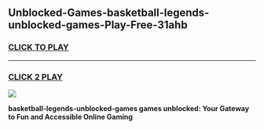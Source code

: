 
## Unblocked-Games-basketball-legends-unblocked-games-Play-Free-31ahb
<h3>
<a href="https://premium76.site?title=basketball-legends-unblocked-games&ref=09A">CLICK TO PLAY</a></h3>
<hr>

<h3>
<a href="https://premium76.site?title=basketball-legends-unblocked-games&ref=09A">CLICK 2 PLAY</a>
  
</h3>

<a href="https://premium76.site?title=basketball-legends-unblocked-games&ref=09A"><img src="https://clearcache.store/games.png"></a>


**basketball-legends-unblocked-games games unblocked: Your Gateway to Fun and Accessible Online Gaming**
